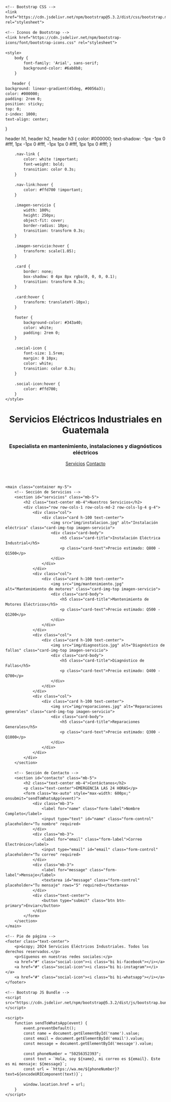 
<html lang="es">

<head>
    <meta charset="UTF-8">
    <meta name="viewport" content="width=device-width, initial-scale=1.0">
    <title>Servicios Eléctricos Industriales</title>

    <!-- Bootstrap CSS -->
    <link href="https://cdn.jsdelivr.net/npm/bootstrap@5.3.2/dist/css/bootstrap.min.css" rel="stylesheet">

    <!-- Iconos de Bootstrap -->
    <link href="https://cdn.jsdelivr.net/npm/bootstrap-icons/font/bootstrap-icons.css" rel="stylesheet">

    <style>
        body {
            font-family: 'Arial', sans-serif;
            background-color: #6ab8b8;
        }

       header {
    background: linear-gradient(45deg, #0056a3);
    color: #000000;
    padding: 2rem 0;
    position: sticky;
    top: 0;
    z-index: 1000;
    text-align: center;
}

header h1, 
header h2, 
header h3 {
    color: #000000;
    text-shadow: 
        -1px -1px 0 #fff, 
        1px -1px 0 #fff,
        -1px 1px 0 #fff,
        1px 1px 0 #fff;
}



        .nav-link {
            color: white !important;
            font-weight: bold;
            transition: color 0.3s;
        }

        .nav-link:hover {
            color: #ffd700 !important;
        }

        .imagen-servicio {
            width: 100%;
            height: 250px;
            object-fit: cover;
            border-radius: 10px;
            transition: transform 0.3s;
        }

        .imagen-servicio:hover {
            transform: scale(1.05);
        }

        .card {
            border: none;
            box-shadow: 0 4px 8px rgba(0, 0, 0, 0.1);
            transition: transform 0.3s;
        }

        .card:hover {
            transform: translateY(-10px);
        }

        footer {
            background-color: #343a40;
            color: white;
            padding: 2rem 0;
        }

        .social-icon {
            font-size: 1.5rem;
            margin: 0 10px;
            color: white;
            transition: color 0.3s;
        }

        .social-icon:hover {
            color: #ffd700;
        }
    </style>
</head>

<body>
    <header class="text-center">
        <h1>Servicios Eléctricos Industriales en Guatemala</h1>
        <h3>Especialista en mantenimiento, instalaciones y diagnósticos eléctricos</h3>
        <nav class="mt-3">
            <a href="#servicios" class="btn btn-warning mx-2">Servicios</a>
            <a href="#contacto" class="btn btn-warning mx-2">Contacto</a>
        </nav>
    </header>

    <main class="container my-5">
        <!-- Sección de Servicios -->
        <section id="servicios" class="mb-5">
            <h2 class="text-center mb-4">Nuestros Servicios</h2>
            <div class="row row-cols-1 row-cols-md-2 row-cols-lg-4 g-4">
                <div class="col">
                    <div class="card h-100 text-center">
                        <img src="img/instalacion.jpg" alt="Instalación eléctrica" class="card-img-top imagen-servicio">
                        <div class="card-body">
                            <h5 class="card-title">Instalación Eléctrica Industrial</h5>
                            <p class="card-text">Precio estimado: Q800 - Q1500</p>
                        </div>
                    </div>
                </div>
                <div class="col">
                    <div class="card h-100 text-center">
                        <img src="img/mantenimiento.jpg" alt="Mantenimiento de motores" class="card-img-top imagen-servicio">
                        <div class="card-body">
                            <h5 class="card-title">Mantenimiento de Motores Eléctricos</h5>
                            <p class="card-text">Precio estimado: Q500 - Q1200</p>
                        </div>
                    </div>
                </div>
                <div class="col">
                    <div class="card h-100 text-center">
                        <img src="img/diagnostico.jpg" alt="Diagnóstico de fallas" class="card-img-top imagen-servicio">
                        <div class="card-body">
                            <h5 class="card-title">Diagnóstico de Fallas</h5>
                            <p class="card-text">Precio estimado: Q400 - Q700</p>
                        </div>
                    </div>
                </div>
                <div class="col">
                    <div class="card h-100 text-center">
                        <img src="img/reparaciones.jpg" alt="Reparaciones generales" class="card-img-top imagen-servicio">
                        <div class="card-body">
                            <h5 class="card-title">Reparaciones Generales</h5>
                            <p class="card-text">Precio estimado: Q300 - Q1000</p>
                        </div>
                    </div>
                </div>
            </div>
        </section>

        <!-- Sección de Contacto -->
        <section id="contacto" class="mb-5">
            <h2 class="text-center mb-4">Contáctanos</h2>
            <p class="text-center">EMERGENCIA LAS 24 HORAS</p>
            <form class="mx-auto" style="max-width: 600px;" onsubmit="sendToWhatsApp(event)">
                <div class="mb-3">
                    <label for="name" class="form-label">Nombre Completo</label>
                    <input type="text" id="name" class="form-control" placeholder="Tu nombre" required>
                </div>
                <div class="mb-3">
                    <label for="email" class="form-label">Correo Electrónico</label>
                    <input type="email" id="email" class="form-control" placeholder="Tu correo" required>
                </div>
                <div class="mb-3">
                    <label for="message" class="form-label">Mensaje</label>
                    <textarea id="message" class="form-control" placeholder="Tu mensaje" rows="5" required></textarea>
                </div>
                <div class="text-center">
                    <button type="submit" class="btn btn-primary">Enviar</button>
                </div>
            </form>
        </section>
    </main>

    <!-- Pie de página -->
    <footer class="text-center">
        <p>&copy; 2024 Servicios Eléctricos Industriales. Todos los derechos reservados.</p>
        <p>Síguenos en nuestras redes sociales:</p>
        <a href="#" class="social-icon"><i class="bi bi-facebook"></i></a>
        <a href="#" class="social-icon"><i class="bi bi-instagram"></i></a>
        <a href="#" class="social-icon"><i class="bi bi-whatsapp"></i></a>
    </footer>

    <!-- Bootstrap JS Bundle -->
    <script src="https://cdn.jsdelivr.net/npm/bootstrap@5.3.2/dist/js/bootstrap.bundle.min.js"></script>

    <script>
        function sendToWhatsApp(event) {
            event.preventDefault();
            const name = document.getElementById('name').value;
            const email = document.getElementById('email').value;
            const message = document.getElementById('message').value;

            const phoneNumber = "50256352393";
            const text = `Hola, soy ${name}, mi correo es ${email}. Este es mi mensaje: ${message}`;
            const url = `https://wa.me/${phoneNumber}?text=${encodeURIComponent(text)}`;

            window.location.href = url;
        }
    </script>
</body>

</html>
